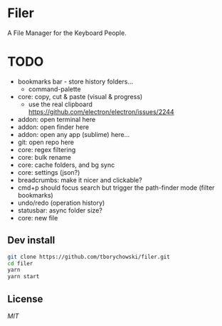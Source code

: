 # Filer
A File Manager for the Keyboard People.



# TODO

- bookmarks bar - store history folders...
	- command-palette
- core: copy, cut & paste (visual & progress)
	- use the real clipboard
	https://github.com/electron/electron/issues/2244
- addon: open terminal here
- addon: open finder here
- addon: open any app (sublime) here...
- git: open repo here
- core: regex filtering
- core: bulk rename
- core: cache folders, and bg sync
- core: settings (json?)
- breadcrumbs: make it nicer and clickable?
- cmd+p should focus search but trigger the path-finder mode (filter bookmarks)
- undo/redo (operation history)
- statusbar: async folder size?
- core: new file




## Dev install
```sh
git clone https://github.com/tborychowski/filer.git
cd filer
yarn
yarn start
```


## License
*MIT*
